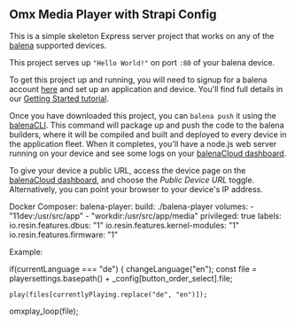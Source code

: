 ## Omx Media Player with Strapi Config

This is a simple skeleton Express server project that works on any of the [balena][balena-link] supported devices.

This project serves up `"Hello World!"` on port `:80` of your balena device.

To get this project up and running, you will need to signup for a balena account [here][signup-page] and set up an application and device. You'll find full details in our [Getting Started tutorial][gettingstarted-link].

Once you have downloaded this project, you can `balena push` it using the [balenaCLI][balena-cli]. This command will package up and push the code to the balena builders, where it will be compiled and built and deployed to every device in the application fleet. When it completes, you'll have a node.js web server running on your device and see some logs on your [balenaCloud dashboard][balena-dashboard].

To give your device a public URL, access the device page on the [balenaCloud dashboard][balena-dashboard], and choose the _Public Device URL_ toggle. Alternatively, you can point your browser to your device's IP address.

[balena-link]: https://balena.io/
[signup-page]: https://dashboard.balena-cloud.com/signup
[gettingstarted-link]: http://balena.io/docs/learn/getting-started/
[balena-cli]: https://www.balena.io/docs/reference/cli/
[balena-dashboard]: https://dashboard.balena-cloud.com/

Docker Composer:
balena-player:
build: ./balena-player
volumes: - "11dev:/usr/src/app" - "workdir:/usr/src/app/media"
privileged: true
labels:
io.resin.features.dbus: "1"
io.resin.features.kernel-modules: "1"
io.resin.features.firmware: "1"

Example:

if(currentLanguage === "de") {
changeLanguage("en");
const file = playersettings.basepath() + \_config[button_order_select].file;

    play(files[currentlyPlaying.replace("de", "en")]);

omxplay_loop(file);
